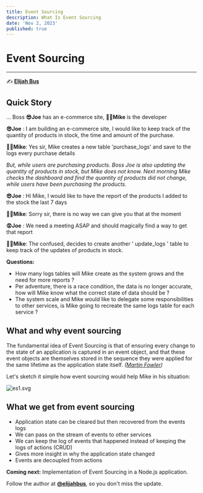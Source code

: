 ```yaml
---
title: Event Sourcing
description: What Is Event Sourcing
date: 'Nov 2, 2023'
published: true
---
```


# Event Sourcing
---
✍️ <b>[Elijah Bus](https://linkedin.com/in/elie-busanga)</b>

## Quick Story

<p>... Boss <b>😎Joe</b> has an e-commerce site, <b>👨‍💻Mike</b> is the developer</p> 

<p><b>😎Joe</b> : I am building an e-commerce site, I would like to keep track of the quantity of products in stock, the time and amount of the purchase.</p>
<p><b>👨‍💻Mike</b>: Yes sir, Mike creates a new table 'purchase_logs' and save to the logs every purchase details</p>
<p class="ml-4">
<em>
But, while users are purchasing products. Boss Joe is also updating the quantity of products in stock, but Mike does not know. 
Next morning Mike checks the dashboard and find the quantity of products did not change, while users have been purchasing the products.
</em>
</p>
<p><b>😎Joe</b> : Hi Mike, I would like to have the report of the products I added to the stock the last 7 days</p>
<p><b>👨‍💻Mike</b>: Sorry sir, there is no way we can give you that at the moment</p>
<p><b>😡Joe</b> : We need a meeting ASAP and should magically find a way to get that report</p>
<p><b>👨‍💻Mike</b>: The confused, decides to create another ' update_logs ' table to keep track of the updates of products in stock.</p>

**Questions:**
- How many logs tables will Mike create as the system grows and the need for more reports ?
- Per adventure, there is a race condition, the data is no longer accurate, how will Mike know what the correct state of data should be ?
- The system scale and Mike would like to delegate some responsibilities to other services, is Mike going to recreate the same logs table for each service ?   

## What and why event sourcing

The fundamental idea of Event Sourcing is that of ensuring every change to the state of an 
application is captured in an event object, and that 
these event objects are themselves stored in the sequence 
they were applied for the same lifetime as the application state itself. *([Martin Fowler](https://martinfowler.com/eaaDev/EventSourcing.html))*

Let's sketch it simple how event sourcing would help Mike in his situation:
<br />

![es1.svg](/svg/es1.svg)

## What we get from event sourcing
- Application state can be cleared but then recovered from the events logs
- We can pass on the stream of events to other services
- We can keep the log of events that happened instead of keeping the logs of actions (CRUD)
- Gives more insight in why the application state changed
- Events are decoupled from actions

**Coming next:** Implementation of Event Sourcing in a Node.js application.
<br />

Follow the author at **[@elijahbus](https://x.com/elijahbus)**, so you don't miss the update.